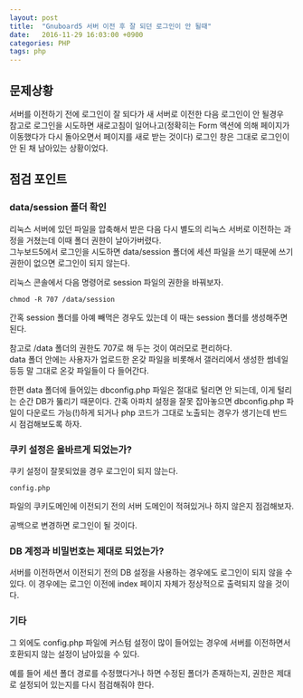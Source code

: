 ```yaml
---
layout: post
title:  "Gnuboard5 서버 이전 후 잘 되던 로그인이 안 될때"
date:   2016-11-29 16:03:00 +0900
categories: PHP
tags: php
---
```


## 문제상황

서버를 이전하기 전에 로그인이 잘 되다가 새 서버로 이전한 다음 로그인이 안 될경우  
참고로 로그인을 시도하면 새로고침이 일어나고(정확히는 Form 액션에 의해 페이지가 이동했다가 다시 돌아오면서 페이지를 새로 받는 것이다) 로그인 창은 그대로 로그인이 안 된 채 남아있는 상황이었다.

## 점검 포인트

### data/session 폴더 확인

리눅스 서버에 있던 파일을 압축해서 받은 다음 다시 별도의 리눅스 서버로 이전하는 과정을 거쳤는데 이때 폴더 권한이 날아가버렸다.  
그누보드5에서 로그인을 시도하면 data/session 폴더에 세션 파일을 쓰기 때문에 쓰기 권한이 없으면 로그인이 되지 않는다.  

리눅스 콘솔에서 다음 명령어로 session 파일의 권한을 바꿔보자.  

`chmod -R 707 /data/session`

간혹 session 폴더를 아예 빼먹은 경우도 있는데 이 때는 session 폴더를 생성해주면 된다.

참고로 /data 폴더의 권한도 707로 해 두는 것이 여러모로 편리하다.  
data 폴더 안에는 사용자가 업로드한 온갖 파일을 비롯해서 갤러리에서 생성한 썸네일 등등 말 그대로 온갖 파일들이 다 들어간다.  

한편 data 폴더에 들어있는 dbconfig.php 파일은 절대로 털리면 안 되는데, 이게 털리는 순간 DB가 뚫리기 때문이다.
간혹 아파치 설정을 잘못 잡아놓으면 dbconfig.php 파일이 다운로드 가능(!)하게 되거나 php 코드가 그대로 노출되는 경우가 생기는데 반드시 점검해보도록 하자.

### 쿠키 설정은 올바르게 되었는가?

쿠키 설정이 잘못되었을 경우 로그인이 되지 않는다.

`config.php`

파일의 쿠키도메인에 이전되기 전의 서버 도메인이 적혀있거나 하지 않은지 점검해보자.

공백으로 변경하면 로그인이 될 것이다.

### DB 계정과 비밀번호는 제대로 되었는가?

서버를 이전하면서 이전되기 전의 DB 설정을 사용하는 경우에도 로그인이 되지 않을 수 있다. 이 경우에는 로그인 이전에 index 페이지 자체가 정상적으로 출력되지 않을 것이다.

### 기타

그 외에도 config.php 파일에 커스텀 설정이 많이 들어있는 경우에 서버를 이전하면서 호환되지 않는 설정이 남아있을 수 있다.  

예를 들어 세션 폴더 경로를 수정했다거나 하면 수정된 폴더가 존재하는지, 권한은 제대로 설정되어 있는지를 다시 점검해줘야 한다.
